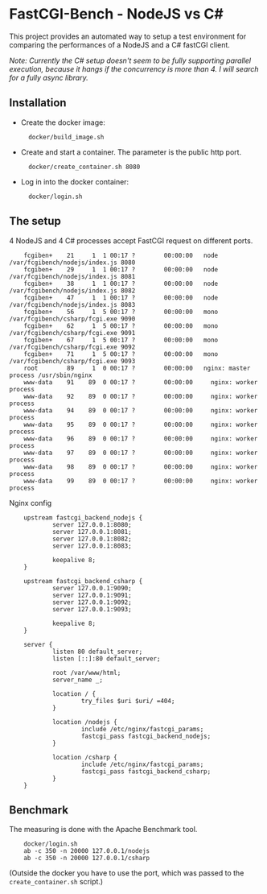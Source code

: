 # FastCGI-Bench - NodeJS vs C#

This project provides an automated way to setup a test environment for comparing the performances of a NodeJS and a C# fastCGI client.

*Note: Currently the C# setup doesn't seem to be fully supporting parallel execution, because it hangs if the concurrency is more than 4. I will search for a fully async library.*

## Installation

- Create the docker image:

        docker/build_image.sh

- Create and start a container. The parameter is the public http port.

        docker/create_container.sh 8080

- Log in into the docker container:

        docker/login.sh

## The setup

4 NodeJS and 4 C# processes accept FastCGI request on different ports.

        fcgiben+    21     1  1 00:17 ?        00:00:00   node /var/fcgibench/nodejs/index.js 8080
        fcgiben+    29     1  1 00:17 ?        00:00:00   node /var/fcgibench/nodejs/index.js 8081
        fcgiben+    38     1  1 00:17 ?        00:00:00   node /var/fcgibench/nodejs/index.js 8082
        fcgiben+    47     1  1 00:17 ?        00:00:00   node /var/fcgibench/nodejs/index.js 8083
        fcgiben+    56     1  5 00:17 ?        00:00:00   mono /var/fcgibench/csharp/fcgi.exe 9090
        fcgiben+    62     1  5 00:17 ?        00:00:00   mono /var/fcgibench/csharp/fcgi.exe 9091
        fcgiben+    67     1  5 00:17 ?        00:00:00   mono /var/fcgibench/csharp/fcgi.exe 9092
        fcgiben+    71     1  5 00:17 ?        00:00:00   mono /var/fcgibench/csharp/fcgi.exe 9093
        root        89     1  0 00:17 ?        00:00:00   nginx: master process /usr/sbin/nginx
        www-data    91    89  0 00:17 ?        00:00:00     nginx: worker process
        www-data    92    89  0 00:17 ?        00:00:00     nginx: worker process
        www-data    94    89  0 00:17 ?        00:00:00     nginx: worker process
        www-data    95    89  0 00:17 ?        00:00:00     nginx: worker process
        www-data    96    89  0 00:17 ?        00:00:00     nginx: worker process
        www-data    97    89  0 00:17 ?        00:00:00     nginx: worker process
        www-data    98    89  0 00:17 ?        00:00:00     nginx: worker process
        www-data    99    89  0 00:17 ?        00:00:00     nginx: worker process

Nginx config

        upstream fastcgi_backend_nodejs {
                server 127.0.0.1:8080;
                server 127.0.0.1:8081;
                server 127.0.0.1:8082;
                server 127.0.0.1:8083;

                keepalive 8;
        }

        upstream fastcgi_backend_csharp {
                server 127.0.0.1:9090;
                server 127.0.0.1:9091;
                server 127.0.0.1:9092;
                server 127.0.0.1:9093;

                keepalive 8;
        }

        server {
                listen 80 default_server;
                listen [::]:80 default_server;

                root /var/www/html;
                server_name _;

                location / {
                        try_files $uri $uri/ =404;
                }

                location /nodejs {
                        include /etc/nginx/fastcgi_params;
                        fastcgi_pass fastcgi_backend_nodejs;
                }

                location /csharp {
                        include /etc/nginx/fastcgi_params;
                        fastcgi_pass fastcgi_backend_csharp;
                }
        }

## Benchmark

The measuring is done with the Apache Benchmark tool.

        docker/login.sh
        ab -c 350 -n 20000 127.0.0.1/nodejs
        ab -c 350 -n 20000 127.0.0.1/csharp

(Outside the docker you have to use the port, which was passed to the `create_container.sh` script.)
